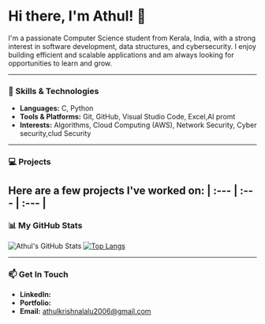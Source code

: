 # Hi there, I'm Athul! 👋

I'm a passionate Computer Science student from Kerala, India, with a strong interest in software development, data structures, and cybersecurity. I enjoy building efficient and scalable applications and am always looking for opportunities to learn and grow.

---

### 🔧 Skills & Technologies

-   **Languages:** C, Python
-   **Tools & Platforms:** Git, GitHub, Visual Studio Code, Excel,AI promt
-   **Interests:** Algorithms, Cloud Computing (AWS), Network Security, Cyber security,clud Security

---

### 💻 Projects

Here are a few projects I've worked on:
| :--- | :--- | :--- |
---

### 📊 My GitHub Stats

![Athul's GitHub Stats](https://github-readme-stats.vercel.app/api?username=SpikIKid&show_icons=true&theme=radical&hide_border=true)
[![Top Langs](https://github-readme-stats.vercel.app/api/top-langs/?username=SpikIKid&layout=compact&theme=radical&hide_border=true)](https://github.com/anuraghazra/github-readme-stats)

---

### 📫 Get In Touch

-   **LinkedIn:** 
-   **Portfolio:** 
-   **Email:** athulkrishnalalu2006@gmail.com

